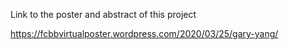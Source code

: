 Link to the poster and abstract of this project

https://fcbbvirtualposter.wordpress.com/2020/03/25/gary-yang/
